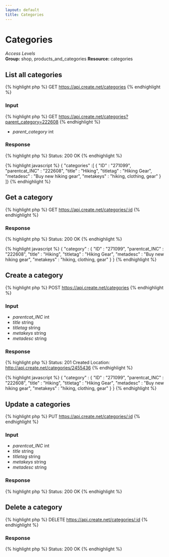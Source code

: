 ```yaml
---
layout: default
title: Categories
---
```


Categories
=============

*Access Levels*    
__Group:__ shop, products_and_categories
__Resource:__ categories

List all categories
-------------------

{% highlight php %}
GET 	https://api.create.net/categories
{% endhighlight %}

### Input

{% highlight php %}
GET 	https://api.create.net/categories?parent_category=222608
{% endhighlight %}

* *parent_category* int

### Response

{% highlight php %}
Status: 200 OK
{% endhighlight %}

{% highlight javascript %}
{ "categories" :[ 
	{
		"ID" : "271099",
		"parentcat_INC" : "222608",
		"title" : "Hiking",
		"titletag" : "Hiking Gear",
		"metadesc" : "Buy new hiking gear",
		"metakeys" : "hiking, clothing, gear"
	}
]}
{% endhighlight %}

Get a category
----------

{% highlight php %}
GET 	https://api.create.net/categories/:id
{% endhighlight %}

### Response

{% highlight php %}
Status: 200 OK
{% endhighlight %}

{% highlight javascript %}
{ "category" : 
	{
		"ID" : "271099",
		"parentcat_INC" : "222608",
		"title" : "Hiking",
		"titletag" : "Hiking Gear",
		"metadesc" : "Buy new hiking gear",
		"metakeys" : "hiking, clothing, gear"
	}
}
{% endhighlight %}

Create a category
-------------

{% highlight php %}
POST 	https://api.create.net/categories
{% endhighlight %}

### Input

* *parentcat_INC* int
* *title* string
* *titletag* string
* *metakeys* string
* *metadesc* string

### Response

{% highlight php %}
Status: 201 Created
Location: http://api.create.net/categories/2455436
{% endhighlight %}

{% highlight javascript %}
{ "category" : 
	{
		"ID" : "271099",
		"parentcat_INC" : "222608",
		"title" : "Hiking",
		"titletag" : "Hiking Gear",
		"metadesc" : "Buy new hiking gear",
		"metakeys" : "hiking, clothing, gear"
	}
}
{% endhighlight %}

Update a categories
-------------

{% highlight php %}
PUT 	https://api.create.net/categories/:id
{% endhighlight %}

### Input

* *parentcat_INC* int
* *title* string
* *titletag* string
* *metakeys* string
* *metadesc* string

### Response

{% highlight php %}
Status: 200 OK
{% endhighlight %}

Delete a category
-------------

{% highlight php %}
DELETE 	https://api.create.net/categories/:id
{% endhighlight %}

### Response

{% highlight php %}
Status: 200 OK
{% endhighlight %}